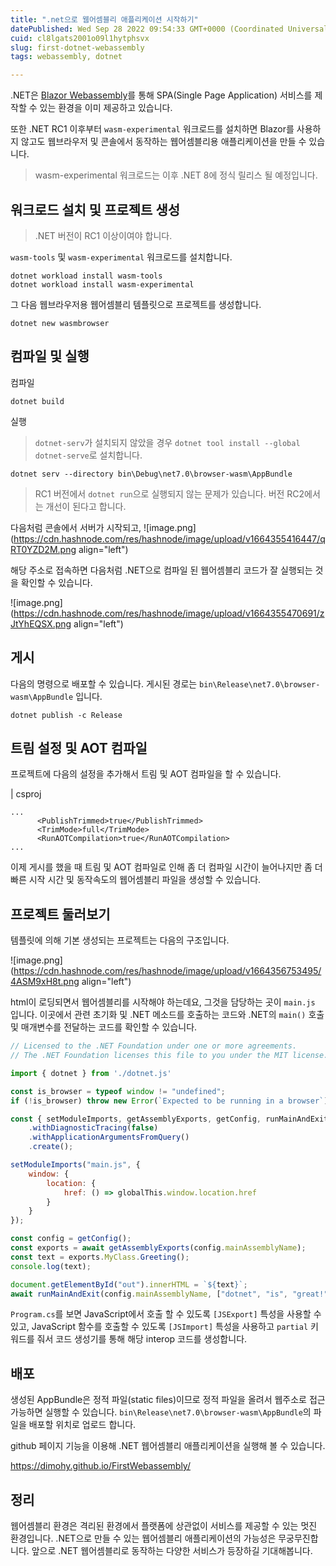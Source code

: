```yaml
---
title: ".net으로 웹어셈블리 애플리케이션 시작하기"
datePublished: Wed Sep 28 2022 09:54:33 GMT+0000 (Coordinated Universal Time)
cuid: cl8lgats2001o09l1hytphsvx
slug: first-dotnet-webassembly
tags: webassembly, dotnet

---
```


.NET은 [Blazor Webassembly](https://dotnet.microsoft.com/en-us/apps/aspnet/web-apps/blazor)를 통해 SPA(Single Page Application) 서비스를 제작할 수 있는 환경을 이미 제공하고 있습니다.

또한 .NET RC1 이후부터 `wasm-experimental` 워크로드를 설치하면 Blazor를 사용하지 않고도 웹브라우저 및 콘솔에서 동작하는 웹어셈블리용 애플리케이션을 만들 수 있습니다.

> wasm-experimental 워크로드는 이후 .NET 8에 정식 릴리스 될 예정입니다.


## 워크로드 설치 및 프로젝트 생성

> .NET 버전이 RC1 이상이여야 합니다.

`wasm-tools` 및 `wasm-experimental` 워크로드를 설치합니다.

```
dotnet workload install wasm-tools
dotnet workload install wasm-experimental
```

그 다음 웹브라우저용 웹어셈블리 템플릿으로 프로젝트를 생성합니다.


```
dotnet new wasmbrowser
```


## 컴파일 및 실행

컴파일

```
dotnet build
```

실행

> `dotnet-serv`가 설치되지 않았을 경우 `dotnet tool install --global dotnet-serve`로 설치합니다.

```
dotnet serv --directory bin\Debug\net7.0\browser-wasm\AppBundle
```

> RC1 버전에서 `dotnet run`으로 실행되지 않는 문제가 있습니다. 버전 RC2에서는 개선이 된다고 합니다.

다음처럼 콘솔에서 서버가 시작되고,
![image.png](https://cdn.hashnode.com/res/hashnode/image/upload/v1664355416447/qRT0YZD2M.png align="left")

해당 주소로 접속하면 다음처럼 .NET으로 컴파일 된 웹어셈블리 코드가 잘 실행되는 것을 확인할 수 있습니다.

![image.png](https://cdn.hashnode.com/res/hashnode/image/upload/v1664355470691/zJtYhEQSX.png align="left")


## 게시

다음의 명령으로 배포할 수 있습니다. 게시된 경로는 `bin\Release\net7.0\browser-wasm\AppBundle` 입니다.
```
dotnet publish -c Release
```


## 트림 설정 및 AOT 컴파일

프로젝트에 다음의 설정을 추가해서 트림 및 AOT 컴파일을 할 수 있습니다.

| csproj
```
...
	  <PublishTrimmed>true</PublishTrimmed>
	  <TrimMode>full</TrimMode>
	  <RunAOTCompilation>true</RunAOTCompilation>
...
```

이제 게시를 했을 때 트림 및 AOT 컴파일로 인해 좀 더 컴파일 시간이 늘어나지만 좀 더 빠른 시작 시간 및 동작속도의 웹어셈블리 파일을 생성할 수 있습니다.


## 프로젝트 둘러보기

템플릿에 의해 기본 생성되는 프로젝트는 다음의 구조입니다.

![image.png](https://cdn.hashnode.com/res/hashnode/image/upload/v1664356753495/4ASM9xH8t.png align="left")

html이 로딩되면서 웹어셈블리를 시작해야 하는데요, 그것을 담당하는 곳이 `main.js` 입니다. 이곳에서 관련 초기화 및 .NET 메소드를 호출하는 코드와 .NET의 `main()` 호출 및 매개변수를 전달하는 코드를 확인할 수 있습니다.

```javascript
// Licensed to the .NET Foundation under one or more agreements.
// The .NET Foundation licenses this file to you under the MIT license.

import { dotnet } from './dotnet.js'

const is_browser = typeof window != "undefined";
if (!is_browser) throw new Error(`Expected to be running in a browser`);

const { setModuleImports, getAssemblyExports, getConfig, runMainAndExit } = await dotnet
    .withDiagnosticTracing(false)
    .withApplicationArgumentsFromQuery()
    .create();

setModuleImports("main.js", {
    window: {
        location: {
            href: () => globalThis.window.location.href
        }
    }
});

const config = getConfig();
const exports = await getAssemblyExports(config.mainAssemblyName);
const text = exports.MyClass.Greeting();
console.log(text);

document.getElementById("out").innerHTML = `${text}`;
await runMainAndExit(config.mainAssemblyName, ["dotnet", "is", "great!"]);
```

`Program.cs`를 보면 JavaScript에서 호출 할 수 있도록 `[JSExport]` 특성을 사용할 수 있고, JavaScript 함수를 호출할 수 있도록 `[JSImport]` 특성을 사용하고 `partial` 키워드를 줘서 코드 생성기를 통해 해당 interop 코드를 생성합니다.


## 배포

생성된 AppBundle은 정적 파일(static files)이므로 정적 파일을 올려서 웹주소로 접근 가능하면 실행할 수 있습니다. `bin\Release\net7.0\browser-wasm\AppBundle`의 파일을 배포할 위치로 업로드 합니다.

github 페이지 기능을 이용해 .NET 웹어셈블리 애플리케이션을 실행해 볼 수 있습니다.

https://dimohy.github.io/FirstWebassembly/


## 정리

웹어셈블리 환경은 격리된 환경에서 플랫폼에 상관없이 서비스를 제공할 수 있는 멋진 환경입니다. .NET으로 만들 수 있는 웹어셈블리 애플리케이션의 가능성은 무궁무진합니다. 앞으로 .NET 웹어셈블리로 동작하는 다양한 서비스가 등장하길 기대해봅니다.
